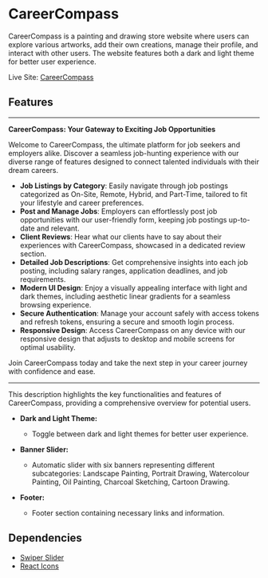 # CareerCompass

CareerCompass is a painting and drawing store website where users can explore various artworks, add their own creations, manage their profile, and interact with other users. The website features both a dark and light theme for better user experience.

Live Site: [CareerCompass](https://careercomapass.web.app/)

## Features

---

**CareerCompass: Your Gateway to Exciting Job Opportunities**

Welcome to CareerCompass, the ultimate platform for job seekers and employers alike. Discover a seamless job-hunting experience with our diverse range of features designed to connect talented individuals with their dream careers.

- **Job Listings by Category**: Easily navigate through job postings categorized as On-Site, Remote, Hybrid, and Part-Time, tailored to fit your lifestyle and career preferences.
- **Post and Manage Jobs**: Employers can effortlessly post job opportunities with our user-friendly form, keeping job postings up-to-date and relevant.
- **Client Reviews**: Hear what our clients have to say about their experiences with CareerCompass, showcased in a dedicated review section.
- **Detailed Job Descriptions**: Get comprehensive insights into each job posting, including salary ranges, application deadlines, and job requirements.
- **Modern UI Design**: Enjoy a visually appealing interface with light and dark themes, including aesthetic linear gradients for a seamless browsing experience.
- **Secure Authentication**: Manage your account safely with access tokens and refresh tokens, ensuring a secure and smooth login process.
- **Responsive Design**: Access CareerCompass on any device with our responsive design that adjusts to desktop and mobile screens for optimal usability.

Join CareerCompass today and take the next step in your career journey with confidence and ease.

---

This description highlights the key functionalities and features of CareerCompass, providing a comprehensive overview for potential users.

- **Dark and Light Theme:**

  - Toggle between dark and light themes for better user experience.

- **Banner Slider:**

  - Automatic slider with six banners representing different subcategories: Landscape Painting, Portrait Drawing, Watercolour Painting, Oil Painting, Charcoal Sketching, Cartoon Drawing.

- **Footer:**
  - Footer section containing necessary links and information.

## Dependencies

- [Swiper Slider](https://swiperjs.com/)
- [React Icons](https://react-icons.github.io/react-icons/)
